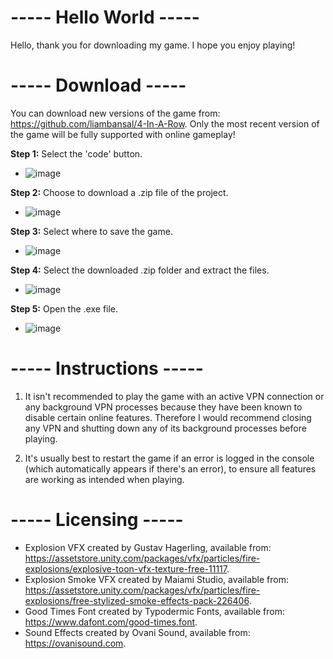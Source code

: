 # ----- Hello World -----

Hello, thank you for downloading my game. I hope you enjoy playing!

# ----- Download -----

You can download new versions of the game from: https://github.com/liambansal/4-In-A-Row.
Only the most recent version of the game will be fully supported with online gameplay!

**Step 1:** Select the 'code' button.
- ![image](https://github.com/liambansal/4-In-A-Row/assets/55756009/f28277d9-e0d2-4201-b592-bd896b14e0c0)

**Step 2:** Choose to download a .zip file of the project.
- ![image](https://github.com/liambansal/4-In-A-Row/assets/55756009/726806da-0482-4212-8289-4554a2236813)

**Step 3:** Select where to save the game.
- ![image](https://github.com/liambansal/4-In-A-Row/assets/55756009/16e081a3-9d1f-4478-b48e-287631ac89c4)

**Step 4:** Select the downloaded .zip folder and extract the files.
- ![image](https://github.com/liambansal/4-In-A-Row/assets/55756009/f0744353-2733-4a8a-9363-9caa553cc8de)

**Step 5:** Open the .exe file.
- ![image](https://github.com/liambansal/4-In-A-Row/assets/55756009/4e3d2455-23f1-4e0f-bada-f2a0a5da358d)

# ----- Instructions -----

1. It isn't recommended to play the game with an active VPN connection or any background VPN processes because
they have been known to disable certain online features. Therefore I would recommend closing any VPN and shutting
down any of its background processes before playing.

2. It's usually best to restart the game if an error is logged in the console (which automatically appears if there's an error),
to ensure all features are working as intended when playing.

# ----- Licensing -----

- Explosion VFX created by Gustav Hagerling, available from: https://assetstore.unity.com/packages/vfx/particles/fire-explosions/explosive-toon-vfx-texture-free-11117.
- Explosion Smoke VFX created by Maiami Studio, available from: https://assetstore.unity.com/packages/vfx/particles/fire-explosions/free-stylized-smoke-effects-pack-226406.
- Good Times Font created by Typodermic Fonts, available from: https://www.dafont.com/good-times.font.
- Sound Effects created by Ovani Sound, available from: https://ovanisound.com.
